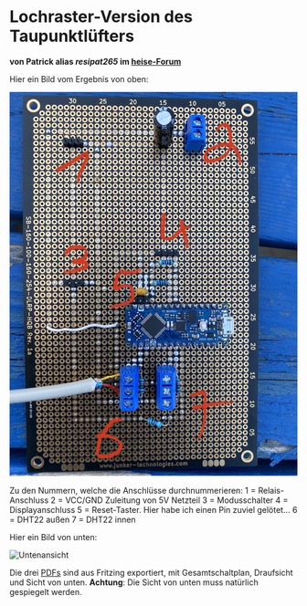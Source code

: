 # Lochraster-Version des Taupunktlüfters

**von Patrick alias _resipat265_ im [heise-Forum](https://www.heise.de/forum/Make/Heft-Projekte/Artikelforum-Heft-1-2022/Re-Taupunkt-Lueftungssystem-Bastelfrage/posting-41215886/show/)**

Hier ein Bild vom Ergebnis von oben:

![Draufsicht](./Lochraster_Draufsicht.jpg)

Zu den Nummern, welche die Anschlüsse durchnummerieren:
1 = Relais-Anschluss
2 = VCC/GND Zuleitung von 5V Netzteil
3 = Modusschalter
4 = Displayanschluss
5 = Reset-Taster. Hier habe ich einen Pin zuviel gelötet…
6 = DHT22 außen
7 = DHT22 innen

Hier ein Bild von unten:

![Untenansicht](./Lochraster_Untenansicht.jpg)

Die drei [PDFs](./PDF) sind aus Fritzing exportiert, mit Gesamtschaltplan, Draufsicht und Sicht von unten. **Achtung**: Die Sicht von unten muss natürlich gespiegelt werden. 
